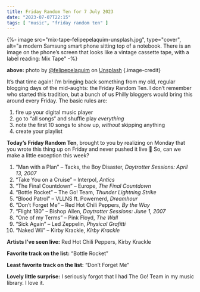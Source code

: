 ```yaml
---
title: Friday Random Ten for 7 July 2023
date: "2023-07-07T22:15"
tags: [ "music", "friday random ten" ]
---
```


{%- image src="mix-tape-felipepelaquim-unsplash.jpg", type="cover", alt="a modern Samsung smart phone sitting top of a notebook. There is an image on the phone’s screen that looks like a vintage cassette tape, with a label reading: Mix Tape" -%}

**above:** photo by [@felipepelaquim](https://unsplash.com/ko/@felipepelaquim?utm_source=unsplash&utm_medium=referral&utm_content=creditCopyText) on [Unsplash](https://unsplash.com/photos/UNNAYh3sMOg?utm_source=unsplash&utm_medium=referral&utm_content=creditCopyText) {.image-credit}

It’s that time again! I’m bringing back something from my old, regular blogging days of the mid-aughts: the Friday Random Ten. I don’t remember who started this tradition, but a bunch of us Philly bloggers would bring this around every Friday. The basic rules are:

1. fire up your digital music player
1. go to “all songs“ and shuffle play _everything_
1. note the first 10 songs to show up, _without_ skipping anything
1. create your playlist

**Today’s Friday Random Ten**, brought to you by realizing on Monday that you wrote this thing up on Friday and never pushed it live 🫠 So, can we make a little exception this week?

1. “Man with a Plan” &#8211; Tacks, the Boy Disaster, _Daytrotter Sessions: April 13, 2007_
2. “Take You on a Cruise” &#8211; Interpol, _Antics_
3. “The Final Countdown” &#8211; Europe, _The Final Countdown_
4. “Bottle Rocket” &#8211; The Go! Team, _Thunder Lightning Strike_
5. “Blood Patrol” &#8211; VLLNS ft. Powernerd, _Dreamhour_
6. “Don’t Forget Me” &#8211; Red Hot Chili Peppers, _By the Way_
7. “Flight 180” &#8211; Bishop Allen, _Daytrotter Sessions: June 1, 2007_
8. “One of my Terms” &#8211; Pink Floyd, _The Wall_
9. “Sick Again” &#8211; Led Zeppelin, _Physical Grafitti_
10. “Naked Wii” &#8211; Kirby Krackle, _Kirby Krackle_

**Artists I’ve seen live:** Red Hot Chili Peppers, Kirby Krackle

**Favorite track on the list:** “Bottle Rocket”

**Least favorite track on the list:** “Don’t Forget Me”

**Lovely little surprise:** I seriously forgot that I had The Go! Team in my music library. I love it.

